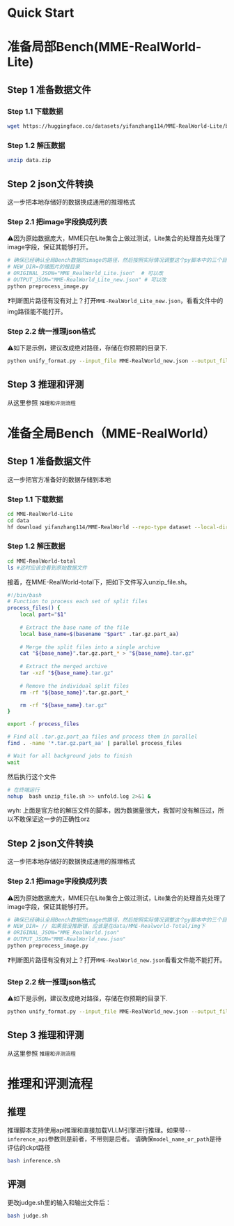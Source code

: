 # Quick Start
# 准备局部Bench(MME-RealWorld-Lite)
## Step 1 准备数据文件
### Step 1.1 下载数据
```bash
wget https://huggingface.co/datasets/yifanzhang114/MME-RealWorld-Lite/blob/main/data.zip
```
### Step 1.2 解压数据
```bash
unzip data.zip
```

## Step 2 json文件转换
这一步把本地存储好的数据换成通用的推理格式
### Step 2.1 把image字段换成列表
⚠️因为原始数据庞大，MME只在Lite集合上做过测试，Lite集合的处理首先处理了image字段，保证其能够打开。
```bash
# 确保已经确认全局Bench数据的image的路径，然后按照实际情况调整这个py脚本中的三个目录
# NEW_DIR=存储图片的根目录
# ORIGINAL_JSON="MME_RealWorld_Lite.json"  # 可以改
# OUTPUT_JSON="MME-RealWorld_Lite_new.json" # 可以改
python preprocess_image.py
```
❓判断图片路径有没有对上？打开`MME-RealWorld_Lite_new.json`，看看文件中的img路径能不能打开。

### Step 2.2 统一推理json格式
⚠️如下是示例，建议改成绝对路径，存储在你预期的目录下.
```bash
python unify_format.py --input_file MME-RealWorld_new.json --output_file MME-RealWorld_unified.json
```

## Step 3 推理和评测
从这里参照 `推理和评测流程`


# 准备全局Bench（MME-RealWorld）
## Step 1 准备数据文件
这一步把官方准备好的数据存储到本地

### Step 1.1 下载数据
```bash
cd MME-RealWorld-Lite
cd data
hf download yifanzhang114/MME-RealWorld --repo-type dataset --local-dir ./MME-RealWorld-total # 这会在data下创建一个MME-RealWolrd目录
```

### Step 1.2 解压数据
```bash
cd MME-RealWorld-total
ls #这时应该会看到原始数据文件
```

接着，在MME-RealWorld-total下，把如下文件写入unzip_file.sh。
```bash
#!/bin/bash
# Function to process each set of split files
process_files() {
    local part="$1"
    
    # Extract the base name of the file
    local base_name=$(basename "$part" .tar.gz.part_aa)
    
    # Merge the split files into a single archive
    cat "${base_name}".tar.gz.part_* > "${base_name}.tar.gz"
    
    # Extract the merged archive
    tar -xzf "${base_name}.tar.gz"
    
    # Remove the individual split files
    rm -rf "${base_name}".tar.gz.part_*

    rm -rf "${base_name}.tar.gz"
}

export -f process_files

# Find all .tar.gz.part_aa files and process them in parallel
find . -name '*.tar.gz.part_aa' | parallel process_files

# Wait for all background jobs to finish
wait
```

然后执行这个文件
```bash
# 在终端运行
nohup  bash unzip_file.sh >> unfold.log 2>&1 &
```
wyh: 上面是官方给的解压文件的脚本，因为数据量很大，我暂时没有解压过，所以不敢保证这一步的正确性orz

## Step 2 json文件转换
这一步把本地存储好的数据换成通用的推理格式
### Step 2.1 把image字段换成列表
⚠️因为原始数据庞大，MME只在Lite集合上做过测试，Lite集合的处理首先处理了image字段，保证其能够打开。
```bash
# 确保已经确认全局Bench数据的image的路径，然后按照实际情况调整这个py脚本中的三个目录
# NEW_DIR= // 如果我没推断错，应该是在data/MME-Realworld-Total/img下
# ORIGINAL_JSON="MME_RealWorld.json" 
# OUTPUT_JSON="MME-RealWorld_new.json"
python preprocess_image.py
```
❓判断图片路径有没有对上？打开`MME-RealWorld_new.json`看看文件能不能打开。

### Step 2.2 统一推理json格式
⚠️如下是示例，建议改成绝对路径，存储在你预期的目录下.
```bash
python unify_format.py --input_file MME-RealWorld_new.json --output_file MME-RealWorld_unified.json
```

## Step 3 推理和评测
从这里参照 `推理和评测流程`

# 推理和评测流程
## 推理
推理脚本支持使用api推理和直接加载VLLM引擎进行推理。如果带`--inference_api`参数则是前者，不带则是后者。
请确保`model_name_or_path`是待评估的ckpt路径
```bash 
bash inference.sh 
```

## 评测
更改judge.sh里的输入和输出文件后：
```bash 
bash judge.sh
```
